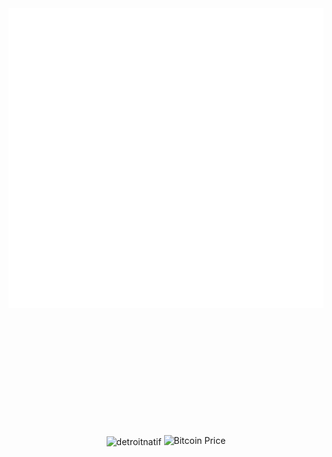 <div id="container" align="center" style="padding-bottom: 200px;">
  <a>
    <img src="thonk.svg" width="720" height="480" style="border: none; padding-bottom: 200px;">
  </a>

  <img align="center" src="https://github-readme-streak-stats.herokuapp.com/?user=detroitnatif&" alt="detroitnatif" />

  <!-- Centered Bitcoin Price Placeholder using HTML -->
  <img src="https://img.shields.io/badge/Bitcoin%20Price-$...-brightgreen?style=flat" alt="Bitcoin Price" />
</div>



